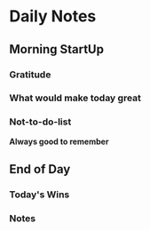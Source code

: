 # Daily Notes
## Morning StartUp
### Gratitude
### What would make today great
### Not-to-do-list
**Always good to remember**
## End of Day

### Today's Wins

### Notes


